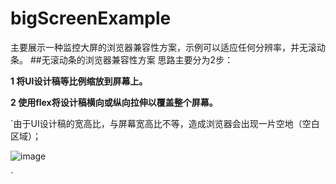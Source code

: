 # bigScreenExample
主要展示一种监控大屏的浏览器兼容性方案，示例可以适应任何分辨率，并无滚动条。
##无滚动条的浏览器兼容性方案
思路主要分为2步：

**1 将UI设计稿等比例缩放到屏幕上。**

**2 使用flex将设计稿横向或纵向拉伸以覆盖整个屏幕。**

`由于UI设计稿的宽高比，与屏幕宽高比不等，造成浏览器会出现一片空地（空白区域）；

![image](https://user-images.githubusercontent.com/54787049/234510596-3ca154ce-8d32-4528-ab97-a2ae86aabbec.png)

`
